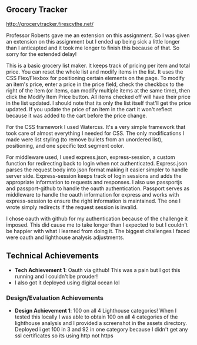 ## Grocery Tracker

http://grocerytracker.firescythe.net/

Professor Roberts gave me an extension on this assignment.
  So I was given an extension on this assignment but I ended up being sick a little longer than I anticapted and it took me longer to finish this because of that. So sorry for the extended delay!

This is a basic grocery list maker. It keeps track of pricing per item and total price. You can reset the whole list and modify items in the list. It uses the CSS Flex/Flexbox for positioning certain elements on the page. To modify an item's price, enter a price in the price field, check the checkbox to the right of the item (or items, can modify multiple items at the same time), then click the Modify Item Price button. All items checked off will have their price in the list updated. I should note that its only the list itself that'll get the price updated. If you update the price of an item in the cart it won't reflect because it was added to the cart before the price change.

For the CSS framework I used Watercss. It's a very simple framework that took care of almost everything I needed for CSS. The only modifications I made were list styling (to remove bullets from an unordered list), positioning, and one specific text segment color.

For middleware used, I used express.json, express-session, a custom function for redirecting back to login when not authenticated.
Express.json parses the request body into json format making it easier simpler to handle server side.
Express-session keeps track of login sessions and adds the appropriate information to requests and responses.
I also use passportjs and passport-github to handle the oauth authentication. Passport serves as middleware to handle the oauth information for express and works with express-session to ensure the right information is maintained.
The one I wrote simply redirects if the request session is invalid.

I chose oauth with github for my authentication because of the challenge it imposed. This did cause me to take longer than I expected to but I couldn't be happier with what I learned from doing it. The biggest challenges I faced were oauth and lighthouse analysis adjustments.

## Technical Achievements
- **Tech Achievement 1**: Oauth via github! This was a pain but I got this running and I couldn't be prouder!
- I also got it deployed using digital ocean lol

### Design/Evaluation Achievements
- **Design Achievement 1**: 100 on all 4 Lighthouse categories! When I tested this locally I was able to obtain 100 on all 4 categories of the lighthouse analysis and I provided a screenshot in the assets directory.
Deployed i get 100 in 3 and 92 in one category because I didn't get any ssl certificates so its using http not https
